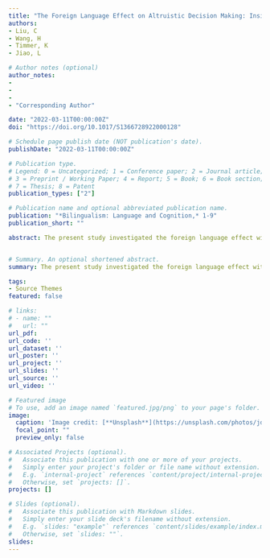 ```yaml
---
title: "The Foreign Language Effect on Altruistic Decision Making: Insights from the Framing Effect"
authors:
- Liu, C
- Wang, H 
- Timmer, K
- Jiao, L

# Author notes (optional)
author_notes:
- 
- 
- 
- "Corresponding Author"

date: "2022-03-11T00:00:00Z"
doi: "https://doi.org/10.1017/S1366728922000128"

# Schedule page publish date (NOT publication's date).
publishDate: "2022-03-11T00:00:00Z"

# Publication type.
# Legend: 0 = Uncategorized; 1 = Conference paper; 2 = Journal article;
# 3 = Preprint / Working Paper; 4 = Report; 5 = Book; 6 = Book section;
# 7 = Thesis; 8 = Patent
publication_types: ["2"]

# Publication name and optional abbreviated publication name.
publication: "*Bilingualism: Language and Cognition,* 1-9"
publication_short: ""

abstract: The present study investigated the foreign language effect within an altruistic decision making process. Chinese–English bilinguals made altruistic decisions in their native and second language. The decisions were framed in two ways - either as "not to harm" (harm frame) or as "to help" the other person (help frame) at one’s economic cost. Behavioral results suggest that bilinguals might behave more altruistic in the harm frame than the help frame (i.e., framing effect) in their native language but not in their foreign language. Electrophysiological results show that the modulation of the framing effect in the native versus foreign language originated in the early ERP components (N1 and N2) and did not present in the late positive potential (LPP). These findings suggest the foreign language effect most likely results from the reduced emotional reaction in a foreign compared to the native language.


# Summary. An optional shortened abstract.
summary: The present study investigated the foreign language effect within an altruistic decision making process..

tags:
- Source Themes
featured: false

# links:
# - name: ""
#   url: ""
url_pdf: 
url_code: ''
url_dataset: ''
url_poster: ''
url_project: ''
url_slides: ''
url_source: ''
url_video: ''

# Featured image
# To use, add an image named `featured.jpg/png` to your page's folder. 
image:
  caption: 'Image credit: [**Unsplash**](https://unsplash.com/photos/jdD8gXaTZsc)'
  focal_point: ""
  preview_only: false

# Associated Projects (optional).
#   Associate this publication with one or more of your projects.
#   Simply enter your project's folder or file name without extension.
#   E.g. `internal-project` references `content/project/internal-project/index.md`.
#   Otherwise, set `projects: []`.
projects: []

# Slides (optional).
#   Associate this publication with Markdown slides.
#   Simply enter your slide deck's filename without extension.
#   E.g. `slides: "example"` references `content/slides/example/index.md`.
#   Otherwise, set `slides: ""`.
slides:
---
```


